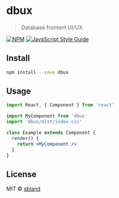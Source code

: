 # dbux

> Database frontent UI/UX

[![NPM](https://img.shields.io/npm/v/dbux.svg)](https://www.npmjs.com/package/dbux) [![JavaScript Style Guide](https://img.shields.io/badge/code_style-standard-brightgreen.svg)](https://standardjs.com)

## Install

```bash
npm install --save dbux
```

## Usage

```jsx
import React, { Component } from 'react'

import MyComponent from 'dbux'
import 'dbux/dist/index.css'

class Example extends Component {
  render() {
    return <MyComponent />
  }
}
```

## License

MIT © [sbland](https://github.com/sbland)
